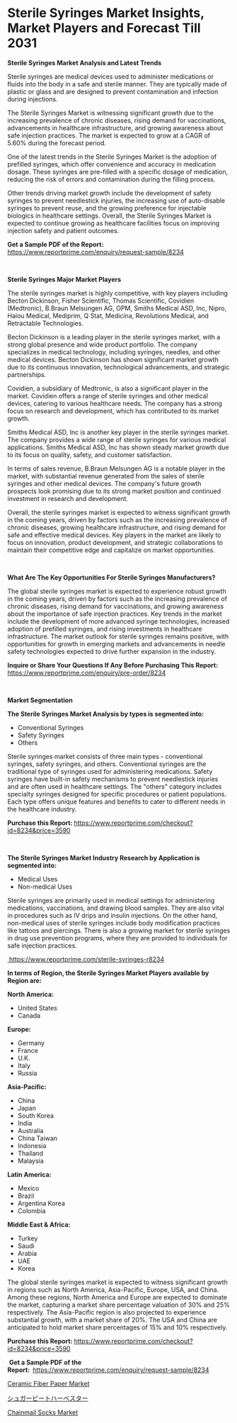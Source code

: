 <p><h1>Sterile Syringes Market Insights, Market Players and Forecast Till 2031</h1></p><p><strong>Sterile Syringes Market Analysis and Latest Trends</strong></p>
<p><p>Sterile syringes are medical devices used to administer medications or fluids into the body in a safe and sterile manner. They are typically made of plastic or glass and are designed to prevent contamination and infection during injections.</p><p>The Sterile Syringes Market is witnessing significant growth due to the increasing prevalence of chronic diseases, rising demand for vaccinations, advancements in healthcare infrastructure, and growing awareness about safe injection practices. The market is expected to grow at a CAGR of 5.60% during the forecast period.</p><p>One of the latest trends in the Sterile Syringes Market is the adoption of prefilled syringes, which offer convenience and accuracy in medication dosage. These syringes are pre-filled with a specific dosage of medication, reducing the risk of errors and contamination during the filling process.</p><p>Other trends driving market growth include the development of safety syringes to prevent needlestick injuries, the increasing use of auto-disable syringes to prevent reuse, and the growing preference for injectable biologics in healthcare settings. Overall, the Sterile Syringes Market is expected to continue growing as healthcare facilities focus on improving injection safety and patient outcomes.</p></p>
<p><strong>Get a Sample PDF of the Report:&nbsp;</strong> <a href="https://www.reportprime.com/enquiry/request-sample/8234">https://www.reportprime.com/enquiry/request-sample/8234</a></p>
<p>&nbsp;</p>
<p><strong>Sterile Syringes Major Market Players</strong></p>
<p><p>The sterile syringes market is highly competitive, with key players including Becton Dickinson, Fisher Scientific, Thomas Scientific, Covidien (Medtronic), B.Braun Melsungen AG, OPM, Smiths Medical ASD, Inc, Nipro, Haiou Medical, Mediprim, Q Stat, Medicina, Revolutions Medical, and Retractable Technologies.</p><p>Becton Dickinson is a leading player in the sterile syringes market, with a strong global presence and wide product portfolio. The company specializes in medical technology, including syringes, needles, and other medical devices. Becton Dickinson has shown significant market growth due to its continuous innovation, technological advancements, and strategic partnerships.</p><p>Covidien, a subsidiary of Medtronic, is also a significant player in the market. Covidien offers a range of sterile syringes and other medical devices, catering to various healthcare needs. The company has a strong focus on research and development, which has contributed to its market growth.</p><p>Smiths Medical ASD, Inc is another key player in the sterile syringes market. The company provides a wide range of sterile syringes for various medical applications. Smiths Medical ASD, Inc has shown steady market growth due to its focus on quality, safety, and customer satisfaction.</p><p>In terms of sales revenue, B.Braun Melsungen AG is a notable player in the market, with substantial revenue generated from the sales of sterile syringes and other medical devices. The company's future growth prospects look promising due to its strong market position and continued investment in research and development.</p><p>Overall, the sterile syringes market is expected to witness significant growth in the coming years, driven by factors such as the increasing prevalence of chronic diseases, growing healthcare infrastructure, and rising demand for safe and effective medical devices. Key players in the market are likely to focus on innovation, product development, and strategic collaborations to maintain their competitive edge and capitalize on market opportunities.</p></p>
<p>&nbsp;</p>
<p><strong>What Are The Key Opportunities For Sterile Syringes Manufacturers?</strong></p>
<p><p>The global sterile syringes market is expected to experience robust growth in the coming years, driven by factors such as the increasing prevalence of chronic diseases, rising demand for vaccinations, and growing awareness about the importance of safe injection practices. Key trends in the market include the development of more advanced syringe technologies, increased adoption of prefilled syringes, and rising investments in healthcare infrastructure. The market outlook for sterile syringes remains positive, with opportunities for growth in emerging markets and advancements in needle safety technologies expected to drive further expansion in the industry.</p></p>
<p><strong>Inquire or Share Your Questions If Any Before Purchasing This Report:</strong> <a href="https://www.reportprime.com/enquiry/pre-order/8234">https://www.reportprime.com/enquiry/pre-order/8234</a></p>
<p>&nbsp;</p>
<p><strong>Market Segmentation</strong></p>
<p><strong>The Sterile Syringes Market Analysis by types is segmented into:</strong></p>
<p><ul><li>Conventional Syringes</li><li>Safety Syringes</li><li>Others</li></ul></p>
<p><p>Sterile syringes market consists of three main types - conventional syringes, safety syringes, and others. Conventional syringes are the traditional type of syringes used for administering medications. Safety syringes have built-in safety mechanisms to prevent needlestick injuries and are often used in healthcare settings. The "others" category includes specialty syringes designed for specific procedures or patient populations. Each type offers unique features and benefits to cater to different needs in the healthcare industry.</p></p>
<p><strong>Purchase this Report:&nbsp;</strong><a href="https://www.reportprime.com/checkout?id=8234&price=3590">https://www.reportprime.com/checkout?id=8234&price=3590</a></p>
<p>&nbsp;</p>
<p><strong>The Sterile Syringes Market Industry Research by Application is segmented into:</strong></p>
<p><ul><li>Medical Uses</li><li>Non-medical Uses</li></ul></p>
<p><p>Sterile syringes are primarily used in medical settings for administering medications, vaccinations, and drawing blood samples. They are also vital in procedures such as IV drips and insulin injections. On the other hand, non-medical uses of sterile syringes include body modification practices like tattoos and piercings. There is also a growing market for sterile syringes in drug use prevention programs, where they are provided to individuals for safe injection practices.</p></p>
<p><a href="https://www.reportprime.com/sterile-syringes-r8234">&nbsp;https://www.reportprime.com/sterile-syringes-r8234</a></p>
<p><strong>In terms of Region, the Sterile Syringes Market Players available by Region are:</strong></p>
<p>
    <p> <strong> North America: </strong>
        <ul>
            <li>United States</li>
            <li>Canada</li>
        </ul>
        </p> 
    <p> <strong> Europe: </strong>
        <ul>
            <li>Germany</li>
            <li>France</li>
            <li>U.K.</li>
            <li>Italy</li>
            <li>Russia</li>
        </ul>
        </p> 
    <p> <strong> Asia-Pacific: </strong>
        <ul>
            <li>China</li>
            <li>Japan</li>
            <li>South Korea</li>
            <li>India</li>
            <li>Australia</li>
            <li>China Taiwan</li>
            <li>Indonesia</li>
            <li>Thailand</li>
            <li>Malaysia</li>
        </ul>
        </p> 
    <p> <strong> Latin America: </strong>
        <ul>
            <li>Mexico</li>
            <li>Brazil</li>
            <li>Argentina Korea</li>
            <li>Colombia</li>
        </ul>
        </p> 
    <p> <strong> Middle East & Africa: </strong>
        <ul>
            <li>Turkey</li>
            <li>Saudi</li>
            <li>Arabia</li>
            <li>UAE</li>
            <li>Korea</li>
        </ul>
    </p>
    </p>
<p><p>The global sterile syringes market is expected to witness significant growth in regions such as North America, Asia-Pacific, Europe, USA, and China. Among these regions, North America and Europe are expected to dominate the market, capturing a market share percentage valuation of 30% and 25% respectively. The Asia-Pacific region is also projected to experience substantial growth, with a market share of 20%. The USA and China are anticipated to hold market share percentages of 15% and 10% respectively.</p></p>
<p><strong>Purchase this Report: </strong><a href="https://www.reportprime.com/checkout?id=8234&price=3590">https://www.reportprime.com/checkout?id=8234&price=3590</a></p>
<p>&nbsp;<strong>Get a Sample PDF of the Report:&nbsp;&nbsp;</strong><a href="https://www.reportprime.com/enquiry/request-sample/8234">https://www.reportprime.com/enquiry/request-sample/8234</a></p>
<p><strong></strong></p>
<p><p><a href="https://sore-arch-6db.notion.site/Ceramic-Fiber-Paper-Market-Analysis-Its-CAGR-Market-Segmentation-and-Global-Industry-Overview-e10a349c473948838a9fb5f8b23970a3">Ceramic Fiber Paper Market</a></p><p><a href="https://github.com/JacksonWiza1924/Market-Research-Report-List-1/blob/main/516984722678.md">シュガービートハーベスター</a></p><p><a href="https://funky-papaya-cf4.notion.site/Decoding-Chainmail-Socks-Market-Metrics-Market-Share-Trends-and-Growth-Patterns-b31179dd36a640188e7438b0b3214410">Chainmail Socks Market</a></p></p>